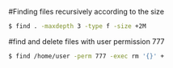 #Finding files recursively according to the size
```sh
$ find . -maxdepth 3 -type f -size +2M
```
#find and delete files with user permission 777
```sh
$ find /home/user -perm 777 -exec rm '{}' + 
```